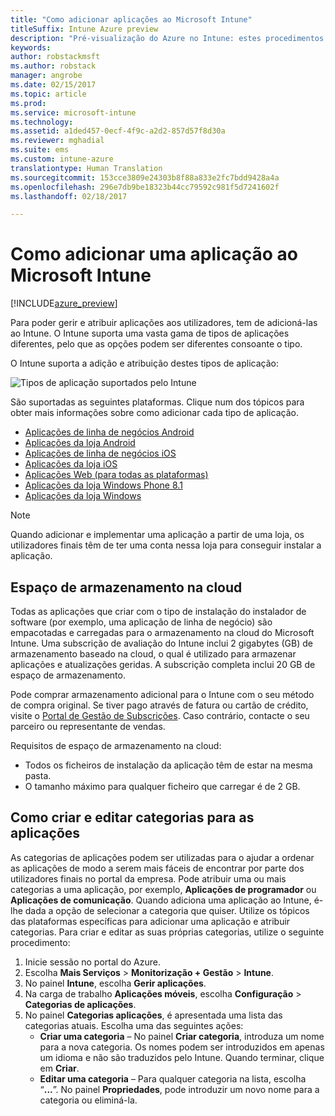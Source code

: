 ```yaml
---
title: "Como adicionar aplicações ao Microsoft Intune"
titleSuffix: Intune Azure preview
description: "Pré-visualização do Azure no Intune: estes procedimentos ajudam-no a preparar as suas aplicações no Intune para serem atribuídas a utilizadores e dispositivos. "
keywords: 
author: robstackmsft
ms.author: robstack
manager: angrobe
ms.date: 02/15/2017
ms.topic: article
ms.prod: 
ms.service: microsoft-intune
ms.technology: 
ms.assetid: a1ded457-0ecf-4f9c-a2d2-857d57f8d30a
ms.reviewer: mghadial
ms.suite: ems
ms.custom: intune-azure
translationtype: Human Translation
ms.sourcegitcommit: 153cce3809e24303b8f88a833e2fc7bdd9428a4a
ms.openlocfilehash: 296e7db9be18323b44cc79592c981f5d7241602f
ms.lasthandoff: 02/18/2017

---
```


# <a name="how-to-add-an-app-to-microsoft-intune"></a>Como adicionar uma aplicação ao Microsoft Intune

[!INCLUDE[azure_preview](../includes/azure_preview.md)]

Para poder gerir e atribuir aplicações aos utilizadores, tem de adicioná-las ao Intune. O Intune suporta uma vasta gama de tipos de aplicações diferentes, pelo que as opções podem ser diferentes consoante o tipo.

O Intune suporta a adição e atribuição destes tipos de aplicação:

![Tipos de aplicação suportados pelo Intune](./media/app-types.png)

São suportadas as seguintes plataformas. Clique num dos tópicos para obter mais informações sobre como adicionar cada tipo de aplicação.

- [Aplicações de linha de negócios Android](/intune-azure/manage-apps/android-lob-app)
- [Aplicações da loja Android](/intune-azure/manage-apps/android-store-app)
- [Aplicações de linha de negócios iOS](/intune-azure/manage-apps/ios-lob-app)
- [Aplicações da loja iOS](/intune-azure/manage-apps/ios-store-app)
- [Aplicações Web (para todas as plataformas)](/intune-azure/manage-apps/web-app)
- [Aplicações da loja Windows Phone 8.1](/intune-azure/manage-apps/windows-phone-8-1-store-app)
- [Aplicações da loja Windows](/intune-azure/manage-apps/windows-store-app)

> [!NOTE]
> Quando adicionar e implementar uma aplicação a partir de uma loja, os utilizadores finais têm de ter uma conta nessa loja para conseguir instalar a aplicação.

## <a name="cloud-storage-space"></a>Espaço de armazenamento na cloud
Todas as aplicações que criar com o tipo de instalação do instalador de software (por exemplo, uma aplicação de linha de negócio) são empacotadas e carregadas para o armazenamento na cloud do Microsoft Intune. Uma subscrição de avaliação do Intune inclui 2 gigabytes (GB) de armazenamento baseado na cloud, o qual é utilizado para armazenar aplicações e atualizações geridas. A subscrição completa inclui 20 GB de espaço de armazenamento.

Pode comprar armazenamento adicional para o Intune com o seu método de compra original.  Se tiver pago através de fatura ou cartão de crédito, visite o [Portal de Gestão de Subscrições](https://portal.office.com/adminportal/home?switchtomodern=true#/subscriptions).  Caso contrário, contacte o seu parceiro ou representante de vendas.

Requisitos de espaço de armazenamento na cloud:

-   Todos os ficheiros de instalação da aplicação têm de estar na mesma pasta.
-   O tamanho máximo para qualquer ficheiro que carregar é de 2 GB.

## <a name="how-to-create-and-edit-categories-for-apps"></a>Como criar e editar categorias para as aplicações 

As categorias de aplicações podem ser utilizadas para o ajudar a ordenar as aplicações de modo a serem mais fáceis de encontrar por parte dos utilizadores finais no portal da empresa. Pode atribuir uma ou mais categorias a uma aplicação, por exemplo, **Aplicações de programador** ou **Aplicações de comunicação**. Quando adiciona uma aplicação ao Intune, é-lhe dada a opção de selecionar a categoria que quiser. Utilize os tópicos das plataformas específicas para adicionar uma aplicação e atribuir categorias. Para criar e editar as suas próprias categorias, utilize o seguinte procedimento: 

1. Inicie sessão no portal do Azure. 
2. Escolha **Mais Serviços** > **Monitorização + Gestão** > **Intune**. 
3. No painel **Intune**, escolha **Gerir aplicações**. 
4. Na carga de trabalho **Aplicações móveis**, escolha **Configuração** > **Categorias de aplicações**. 
5. No painel **Categorias aplicações**, é apresentada uma lista das categorias atuais. Escolha uma das seguintes ações: 
    - **Criar uma categoria** – No painel **Criar categoria**, introduza um nome para a nova categoria. Os nomes podem ser introduzidos em apenas um idioma e não são traduzidos pelo Intune. Quando terminar, clique em **Criar**.
    - **Editar uma categoria** – Para qualquer categoria na lista, escolha “**...**”. No painel **Propriedades**, pode introduzir um novo nome para a categoria ou eliminá-la.




